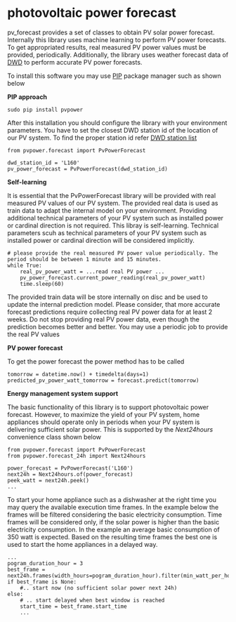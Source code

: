 # photovoltaic power forecast

pv_forecast provides a set of classes to obtain PV solar power forecast. Internally this library uses machine learning to perform PV power forecasts.
To get appropriated results, real measured PV power values must be provided, periodically. Additionally, the library uses weather forecast data of [DWD](https://dwd-geoportal.de/products/G_FJM/) to perform accurate PV power forecasts.

To install this software you may use [PIP](https://realpython.com/what-is-pip/) package manager such as shown below

**PIP approach**
```
sudo pip install pvpower
```

After this installation you should configure the library with your environment parameters.
You have to set the closest DWD station id of the location of our PV system. To find the proper station id refer [DWD station list](https://www.dwd.de/DE/leistungen/met_verfahren_mosmix/mosmix_stationskatalog.cfg?view=nasPublication&nn=16102)     
```
from pvpower.forecast import PvPowerForecast

dwd_station_id = 'L160'
pv_power_forecast = PvPowerForecast(dwd_station_id)
```

**Self-learning**

It is essential that the PvPowerForecast library will be provided with real measured PV values of our PV system. 
The provided real data is used as train data to adapt the internal model on your environment. 
Providing additional technical parameters of your PV system such as installed power or cardinal direction is not required. This libray is self-learning. Technical parameters scuh as technical parameters of your PV system such as installed power or cardinal direction will be considered implicitly.
```
# please provide the real measured PV power value periodically. The period should be between 1 minute and 15 minutes.
while True:
    real_pv_power_watt = ...read real PV power ...
    pv_power_forecast.current_power_reading(real_pv_power_watt)
    time.sleep(60)
```
The provided train data will be store internally on disc and be used to update the internal prediction model. Please consider, that more accurate forecast predictions require collecting real PV power data for at least 2 weeks. Do not stop providing real PV power data, even though the prediction becomes better and better. You may use a periodic job to provide the real PV values

**PV power forecast**

To get the power forecast the power method has to be called 
```
tomorrow = datetime.now() + timedelta(days=1)
predicted_pv_power_watt_tomorrow = forecast.predict(tomorrow)
```

**Energy management system support**

The basic functionality of this library is to support photovoltaic power forecast. However, to maximize the yield of your PV system, 
home appliances should operate only in periods when your PV system is delivering sufficient solar power.
This is supported by the *Next24hours* convenience class shown below 
```
from pvpower.forecast import PvPowerForecast
from pvpower.forecast_24h import Next24hours

power_forecast = PvPowerForecast('L160')
next24h = Next24hours.of(power_forecast)
peek_watt = next24h.peek()
...
```

To start your home appliance such as a dishwasher at the right time you may query the available execution time frames. 
In the example below the frames will be filtered considering the basic electricity consumption. Time frames will be considered only, 
if the solar power is higher than the basic electricity consumption. In the example an average basic consumption of 350 watt is expected.
Based on the resulting time frames the best one is used to start the home appliances in a delayed way.  
```
...
pogram_duration_hour = 3
best_frame = next24h.frames(width_hours=pogram_duration_hour).filter(min_watt_per_hour=350).best()
if best_frame is None:
    #.. start now (no sufficient solar power next 24h)
else:
    # .. start delayed when best window is reached
    start_time = best_frame.start_time
    ...
```